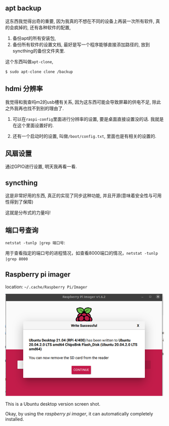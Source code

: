 ## apt backup

这东西我觉得出奇的重要, 因为我真的不想在不同的设备上再装一次所有软件, 真的会疯掉的, 还有各种软件的配置,

1. 备份apt的所有安装包,
2. 备份所有软件的设置文档, 最好是写一个程序能够直接添加路径的, 放到syncthing的备份文件夹里.


这个东西叫做`apt-clone`, 


```bash
$ sudo apt-clone clone /backup
```

## hdmi 分辨率

我觉得和我查吗m2的usb槽有关系, 因为这东西可能会导致屏幕的供电不足, 除此之外我再也找不到别的理由了.

1. 可以在`raspi-config`里面进行分辨率的设置, 要是桌面直接设置没的话. 我就是在这个里面设置好的.

2. 还有一个启动时的设置, 叫做`/boot/config.txt`, 里面也是有相关的设置的.

## 风扇设置

通过GPIO进行设置, 明天我再看一看.

## syncthing

这是非常好用的东西, 真正的实现了同步这种功能, 并且开源(意味着安全性与可用性得到了保障)

这就是分布式的力量吗!

## 端口号查询

`netstat -tunlp |grep 端口号`: 

用于查看指定的端口号的进程情况，如查看8000端口的情况，`netstat -tunlp |grep 8000`



## Raspberry pi imager

location: `~/.cache/Raspberry Pi/Imager`

![image-20210618005933211](image/image-20210618005933211.png)

This is a Ubuntu desktop version screen shot.

Okay, by using the *raspberry pi imager*, it can automatically completely installed.


